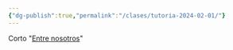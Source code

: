 ```yaml
---
{"dg-publish":true,"permalink":"/clases/tutoria-2024-02-01/"}
---
```


<div class="slide">

Corto "[Entre nosotros](https://www.youtube.com/watch?v=fc6o_cx2WTM)"

</div>
